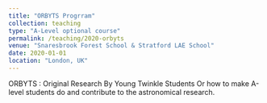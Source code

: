 ```yaml
---
title: "ORBYTS Progrram"
collection: teaching
type: "A-Level optional course"
permalink: /teaching/2020-orbyts
venue: "Snaresbrook Forest School & Stratford LAE School"
date: 2020-01-01
location: "London, UK"
---
```


ORBYTS : Original Research By Young Twinkle Students 
Or how to make A-level students do and contribute to the astronomical research.

